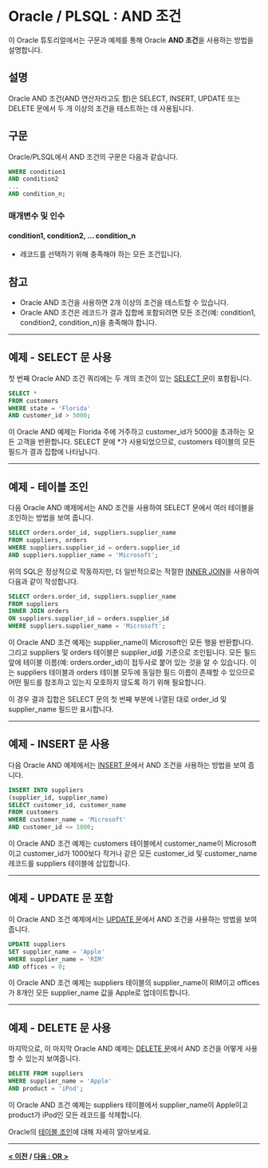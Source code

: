 # Oracle / PLSQL : AND 조건

이 Oracle 튜토리얼에서는 구문과 예제를 통해 Oracle **AND 조건**을 사용하는 방법을 설명합니다.

## 설명
Oracle AND 조건(AND 연산자라고도 함)은 SELECT, INSERT, UPDATE 또는 DELETE 문에서 두 개 이상의 조건을 테스트하는 데 사용됩니다.

## 구문
Oracle/PLSQL에서 AND 조건의 구문은 다음과 같습니다.
```SQL
WHERE condition1
AND condition2
...
AND condition_n;
```
### 매개변수 및 인수
#### condition1, condition2, ... condition_n
- 레코드를 선택하기 위해 충족해야 하는 모든 조건입니다.

## 참고
- Oracle AND 조건을 사용하면 2개 이상의 조건을 테스트할 수 있습니다.
- Oracle AND 조건은 레코드가 결과 집합에 포함되려면 모든 조건(예: condition1, condition2, condition_n)을 충족해야 합니다.

---
## 예제 - SELECT 문 사용
첫 번째 Oracle AND 조건 쿼리에는 두 개의 조건이 있는 [SELECT 문](SELECT.md)이 포함됩니다.
```SQL
SELECT *
FROM customers
WHERE state = 'Florida'
AND customer_id > 5000;
```
이 Oracle AND 예제는 Florida 주에 거주하고 customer_id가 5000을 초과하는 모든 고객을 반환합니다. SELECT 문에 *가 사용되었으므로, customers 테이블의 모든 필드가 결과 집합에 나타납니다.

---
## 예제 - 테이블 조인
다음 Oracle AND 예제에서는 AND 조건을 사용하여 SELECT 문에서 여러 테이블을 조인하는 방법을 보여 줍니다.
```SQL
SELECT orders.order_id, suppliers.supplier_name
FROM suppliers, orders
WHERE suppliers.supplier_id = orders.supplier_id
AND suppliers.supplier_name = 'Microsoft';
```
위의 SQL은 정상적으로 작동하지만, 더 일반적으로는 적절한 [INNER JOIN](JOINS.md)을 사용하여 다음과 같이 작성합니다.
```SQL
SELECT orders.order_id, suppliers.supplier_name
FROM suppliers
INNER JOIN orders
ON suppliers.supplier_id = orders.supplier_id
WHERE suppliers.supplier_name = 'Microsoft';
```
이 Oracle AND 조건 예제는 supplier_name이 Microsoft인 모든 행을 반환합니다. 그리고 suppliers 및 orders 테이블은 supplier_id를 기준으로 조인됩니다. 모든 필드 앞에 테이블 이름(예: orders.order_id)이 접두사로 붙어 있는 것을 알 수 있습니다. 이는 suppliers 테이블과 orders 테이블 모두에 동일한 필드 이름이 존재할 수 있으므로 어떤 필드를 참조하고 있는지 모호하지 않도록 하기 위해 필요합니다.

이 경우 결과 집합은 SELECT 문의 첫 번째 부분에 나열된 대로 order_id 및 supplier_name 필드만 표시합니다.

---
## 예제 - INSERT 문 사용
다음 Oracle AND 예제에서는 [INSERT 문](INSERT.md)에서 AND 조건을 사용하는 방법을 보여 줍니다.
```SQL
INSERT INTO suppliers
(supplier_id, supplier_name)
SELECT customer_id, customer_name
FROM customers
WHERE customer_name = 'Microsoft'
AND customer_id <= 1000;
```
이 Oracle AND 조건 예제는 customers 테이블에서 customer_name이 Microsoft이고 customer_id가 1000보다 작거나 같은 모든 customer_id 및 customer_name 레코드를 suppliers 테이블에 삽입합니다.

---
## 예제 - UPDATE 문 포함
이 Oracle AND 조건 예제에서는 [UPDATE 문](UPDATE.md)에서 AND 조건을 사용하는 방법을 보여 줍니다.
```SQL
UPDATE suppliers
SET supplier_name = 'Apple'
WHERE supplier_name = 'RIM'
AND offices = 8;
```
이 Oracle AND 조건 예제는 suppliers 테이블의 supplier_name이 RIM이고 offices가 8개인 모든 supplier_name 값을 Apple로 업데이트합니다.

---
## 예제 - DELETE 문 사용
마지막으로, 이 마지막 Oracle AND 예제는 [DELETE 문](DELETE.md)에서 AND 조건을 어떻게 사용할 수 있는지 보여줍니다.
```SQL
DELETE FROM suppliers
WHERE supplier_name = 'Apple'
AND product = 'iPod';
```
이 Oracle AND 조건 예제는 suppliers 테이블에서 supplier_name이 Apple이고 product가 iPod인 모든 레코드를 삭제합니다.

Oracle의 [테이블 조인](JOINS.md)에 대해 자세히 알아보세요.

---
**[< 이전](ORDER_BY.md) / [다음 : OR >](OR.md)**